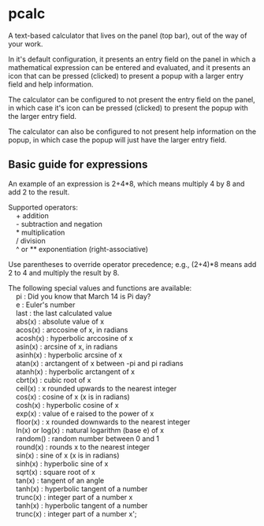 # pcalc

A text-based calculator that lives on the panel (top bar), out of the way of
your work.

In it's default configuration, it presents an entry field on the panel in which
a mathematical expression can be entered and evaluated, and it presents an icon
that can be pressed (clicked) to present a popup with a larger entry field and
help information.

The calculator can be configured to not present the entry field on the panel, in
which case it's icon can be pressed (clicked) to present the popup with the
larger entry field.

The calculator can also be configured to not present help information on the
popup, in which case the popup will just have the larger entry field.
## Basic guide for expressions
An example of an expression is 2+4*8, which means multiply 4 by 8 and add 2 to
the result.

Supported operators:\
&nbsp;&nbsp;&nbsp;&nbsp;+ addition\
&nbsp;&nbsp;&nbsp;&nbsp;- subtraction and negation\
&nbsp;&nbsp;&nbsp;&nbsp;* multiplication\
&nbsp;&nbsp;&nbsp;&nbsp;/ division\
&nbsp;&nbsp;&nbsp;&nbsp;^ or ** exponentiation (right-associative)

Use parentheses to override operator precedence; e.g.,
(2+4)*8 means add 2 to 4 and multiply the result by 8.

The following special values and functions are available:\
&nbsp;&nbsp;&nbsp;&nbsp;pi : Did you know that March 14 is Pi day?\
&nbsp;&nbsp;&nbsp;&nbsp;e : Euler\'s number\
&nbsp;&nbsp;&nbsp;&nbsp;last : the last calculated value\
&nbsp;&nbsp;&nbsp;&nbsp;abs(x) : absolute value of x\
&nbsp;&nbsp;&nbsp;&nbsp;acos(x) : arccosine of x, in radians\
&nbsp;&nbsp;&nbsp;&nbsp;acosh(x) : hyperbolic arccosine of x\
&nbsp;&nbsp;&nbsp;&nbsp;asin(x) : arcsine of x, in radians\
&nbsp;&nbsp;&nbsp;&nbsp;asinh(x) : hyperbolic arcsine of x\
&nbsp;&nbsp;&nbsp;&nbsp;atan(x) : arctangent of x between -pi and pi radians\
&nbsp;&nbsp;&nbsp;&nbsp;atanh(x) : hyperbolic arctangent of x\
&nbsp;&nbsp;&nbsp;&nbsp;cbrt(x) : cubic root of x\
&nbsp;&nbsp;&nbsp;&nbsp;ceil(x) : x rounded upwards to the nearest integer\
&nbsp;&nbsp;&nbsp;&nbsp;cos(x) : cosine of x (x is in radians)\
&nbsp;&nbsp;&nbsp;&nbsp;cosh(x) : hyperbolic cosine of x\
&nbsp;&nbsp;&nbsp;&nbsp;exp(x) : value of e raised to the power of x\
&nbsp;&nbsp;&nbsp;&nbsp;floor(x) : x rounded downwards to the nearest integer\
&nbsp;&nbsp;&nbsp;&nbsp;ln(x) or log(x) : natural logarithm (base e) of x\
&nbsp;&nbsp;&nbsp;&nbsp;random() : random number between 0 and 1\
&nbsp;&nbsp;&nbsp;&nbsp;round(x) : rounds x to the nearest integer\
&nbsp;&nbsp;&nbsp;&nbsp;sin(x) : sine of x (x is in radians)\
&nbsp;&nbsp;&nbsp;&nbsp;sinh(x) : hyperbolic sine of x\
&nbsp;&nbsp;&nbsp;&nbsp;sqrt(x) : square root of x\
&nbsp;&nbsp;&nbsp;&nbsp;tan(x) : tangent of an angle\
&nbsp;&nbsp;&nbsp;&nbsp;tanh(x) : hyperbolic tangent of a number\
&nbsp;&nbsp;&nbsp;&nbsp;trunc(x) : integer part of a number x\
&nbsp;&nbsp;&nbsp;&nbsp;tanh(x) : hyperbolic tangent of a number\
&nbsp;&nbsp;&nbsp;&nbsp;trunc(x) : integer part of a number x';

